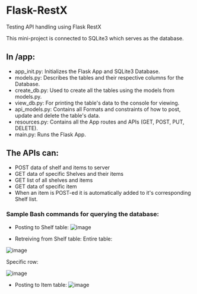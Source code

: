 # Flask-RestX
Testing API handling using Flask RestX

This mini-project is connected to SQLite3 which serves as the database.

## In /app:
- app_init.py: Initializes the Flask App and SQLite3 Database.
- models.py: Describes the tables and their respective columns for the Database.
- create_db.py: Used to create all the tables using the models from models.py.
- view_db.py: For printing the table's data to the console for viewing.
- api_models.py: Contains all Formats and constraints of how to post, update and delete the table's data.
- resources.py: Contains all the App routes and APIs (GET, POST, PUT, DELETE).
- main.py: Runs the Flask App.

## The APIs can:
- POST data of shelf and items to server
- GET data of specific Shelves and their items
- GET list of all shelves and items
- GET data of specific item
- When an item is POST-ed it is automatically added to it's corresponding Shelf list.

### Sample Bash commands for querying the database:
- Posting to Shelf table:
![image](https://github.com/user-attachments/assets/176a784a-88cc-4abb-85e1-0e7fee16befc)

- Retreiving from Shelf table:
Entire table:

![image](https://github.com/user-attachments/assets/29423c42-cd6b-47f5-b1f2-29faca6d44d9)

Specific row:

![image](https://github.com/user-attachments/assets/dc520cd7-6f4b-4566-a123-5a55e2e9e44a)


- Posting to Item table:
![image](https://github.com/user-attachments/assets/f6d1ead7-b272-4b72-b188-88a57fae9aaa)
